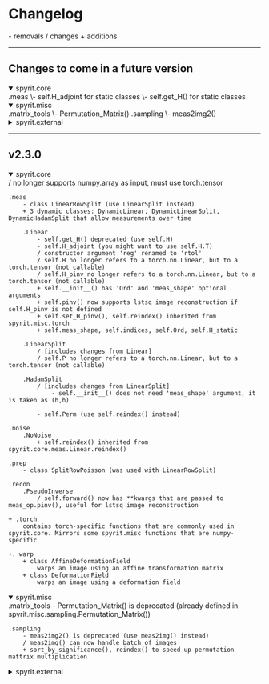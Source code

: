 # Changelog

\- removals
/ changes
\+ additions

---
## Changes to come in a future version
<details open>
<summary>spyrit.core</summary>
    .meas
        \- self.H_adjoint for static classes
        \- self.get_H() for static classes
</details>

<details open>
<summary>spyrit.misc</summary>
        .matrix_tools
            \- Permutation_Matrix()
        .sampling
            \- meas2img2()
</details>

<details>
<summary>spyrit.external</summary>
        .drunet
            \+ include some documentation ?
</details>

---
## v2.3.0
<details open>
<summary>spyrit.core</summary>
    / no longer supports numpy.array as input, must use torch.tensor

    .meas
        - class LinearRowSplit (use LinearSplit instead)
        + 3 dynamic classes: DynamicLinear, DynamicLinearSplit, DynamicHadamSplit that allow measurements over time

        .Linear
            - self.get_H() deprecated (use self.H)
            - self.H_adjoint (you might want to use self.H.T)
            / constructor argument 'reg' renamed to 'rtol'
            / self.H no longer refers to a torch.nn.Linear, but to a torch.tensor (not callable)
            / self.H_pinv no longer refers to a torch.nn.Linear, but to a torch.tensor (not callable)
            + self.__init__() has 'Ord' and 'meas_shape' optional arguments
            + self.pinv() now supports lstsq image reconstruction if self.H_pinv is not defined
            + self.set_H_pinv(), self.reindex() inherited from spyrit.misc.torch
            + self.meas_shape, self.indices, self.Ord, self.H_static

        .LinearSplit
            / [includes changes from Linear]
            / self.P no longer refers to a torch.nn.Linear, but to a torch.tensor (not callable)
        
        .HadamSplit
            / [includes changes from LinearSplit]
                - self.__init__() does not need 'meas_shape' argument, it is taken as (h,h)
            
            - self.Perm (use self.reindex() instead)

    .noise
        .NoNoise
            + self.reindex() inherited from spyrit.core.meas.Linear.reindex()

    .prep
        - class SplitRowPoisson (was used with LinearRowSplit)

    .recon
        .PseudoInverse
            / self.forward() now has **kwargs that are passed to meas_op.pinv(), useful for lstsq image reconstruction
    
    + .torch
        contains torch-specific functions that are commonly used in spyrit.core. Mirrors some spyrit.misc functions that are numpy-specific
    
    +. warp
        + class AffineDeformationField
            warps an image using an affine transformation matrix
        + class DeformationField
            warps an image using a deformation field
</details>

<details open>
<summary>spyrit.misc</summary>
    .matrix_tools
        - Permutation_Matrix() is deprecated (already defined in spyrit.misc.sampling.Permutation_Matrix())
    
    .sampling
        - meas2img2() is deprecated (use meas2img() instead)
        / meas2img() can now handle batch of images
        + sort_by_significance(), reindex() to speed up permutation mattrix multiplication

</details>

<details>
<summary>spyrit.external</summary>
    + class DRUNet, inheriting from UNetRes
</details>
